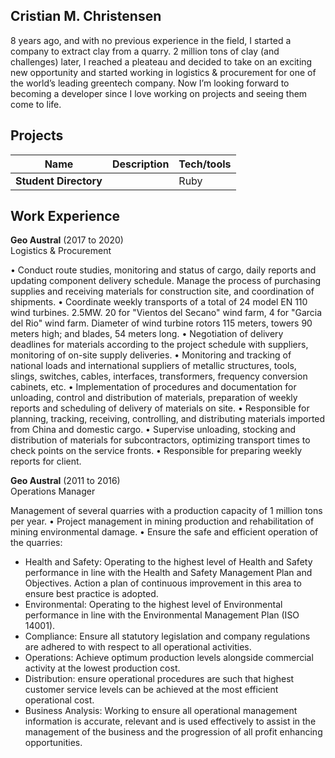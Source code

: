 ## Cristian M. Christensen

8 years ago, and with no previous experience in the field, I started a company to extract clay from a quarry.
2 million tons of clay (and challenges) later, I reached a pleateau and decided to take on an exciting new opportunity and started working in logistics & procurement for one of the world’s leading greentech company.
Now I’m looking forward to becoming a developer since I love working on projects and seeing them come to life.


## Projects

| Name                         | Description       | Tech/tools        |
| ---------------------------- | ----------------- | ----------------- |
| **Student Directory**        |                   | Ruby              |


## Work Experience

**Geo Austral** (2017 to 2020)  
Logistics & Procurement

• Conduct route studies, monitoring and status of cargo, daily reports and updating component delivery schedule.
Manage the process of purchasing supplies and receiving materials for construction site, and coordination of shipments.
• Coordinate weekly transports of a total of 24 model EN 110 wind turbines. 2.5MW. 20 for "Vientos del Secano" wind farm, 4 for "Garcia del Rio" wind farm. Diameter of wind turbine rotors 115 meters, towers 90 meters high; and blades, 54 meters long.
• Negotiation of delivery deadlines for materials according to the project schedule with suppliers, monitoring of on-site supply deliveries.
• Monitoring and tracking of national loads and international suppliers of metallic structures, tools, slings, switches, cables, interfaces, transformers, frequency conversion cabinets, etc.
• Implementation of procedures and documentation for unloading, control and distribution of materials, preparation of weekly reports and scheduling of delivery of materials on site.
• Responsible for planning, tracking, receiving, controlling, and distributing materials imported from China and domestic cargo.
• Supervise unloading, stocking and distribution of materials for subcontractors, optimizing transport times to check points on the service fronts.
• Responsible for preparing weekly reports for client.

**Geo Austral** (2011 to 2016)  
Operations Manager

 Management of several quarries with a production capacity of 1 million tons per year.
• Project management in mining production and rehabilitation of mining environmental damage.
• Ensure the safe and efficient operation of the quarries:
- Health and Safety: Operating to the highest level of Health and Safety performance in line with the Health and Safety Management Plan and Objectives. Action a plan of continuous improvement in this area to ensure best practice is adopted.
- Environmental: Operating to the highest level of Environmental performance in line with the Environmental Management Plan (ISO 14001). 
- Compliance: Ensure all statutory legislation and company regulations are adhered to with respect to all operational activities.
- Operations: Achieve optimum production levels alongside commercial activity at the lowest production cost. 
- Distribution: ensure operational procedures are such that highest customer service levels can be achieved at the most efficient operational cost.
- Business Analysis: Working to ensure all operational management information is accurate, relevant and is used effectively to assist in the management of the business and the progression of all profit enhancing opportunities.

